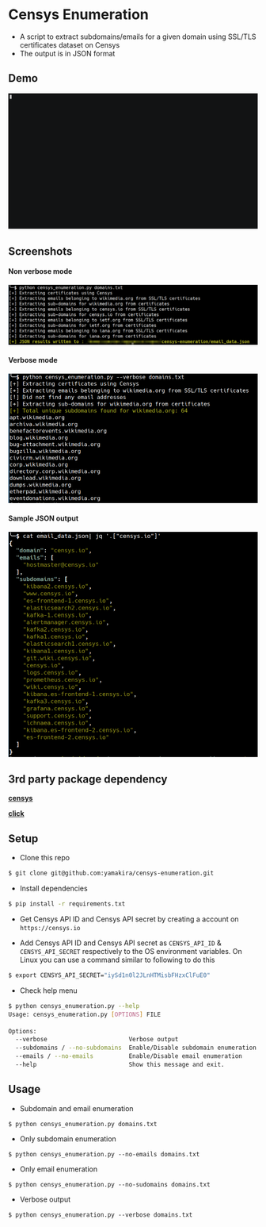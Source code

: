 # Censys Enumeration

- A script to extract subdomains/emails for a given domain using SSL/TLS certificates dataset on Censys
- The output is in JSON format

## Demo

![script-in-action](imgs/demo.gif)
## Screenshots

#### Non verbose mode
![non-verbose](imgs/non_verbose.png)


#### Verbose mode
![verbose](imgs/verbose_output.png)

#### Sample JSON output
![non-verbose](imgs/sample_json_output.png)
## 3rd party package dependency 

[**censys**](https://pypi.python.org/pypi/censys)

[**click**](https://pypi.python.org/pypi/click)

## Setup

- Clone this repo

```bash
$ git clone git@github.com:yamakira/censys-enumeration.git
```

- Install dependencies

```bash
$ pip install -r requirements.txt
```

- Get Censys API ID and Censys API secret by creating a account on `https://censys.io`

- Add Censys API ID and Censys API secret as  `CENSYS_API_ID` & `CENSYS_API_SECRET` respectively to the OS environment variables. On Linux you can use a command similar to following to do this

```bash
$ export CENSYS_API_SECRET="iySd1n0l2JLnHTMisbFHzxClFuE0"
```

- Check help menu


```bash
$ python censys_enumeration.py --help                                                                                                 
Usage: censys_enumeration.py [OPTIONS] FILE

Options:
  --verbose                       Verbose output
  --subdomains / --no-subdomains  Enable/Disable subdomain enumeration
  --emails / --no-emails          Enable/Disable email enumeration
  --help                          Show this message and exit.
```

## Usage

- Subdomain and email enumeration

```
$ python censys_enumeration.py domains.txt
```

- Only subdomain enumeration

```
$ python censys_enumeration.py --no-emails domains.txt 
```

- Only email enumeration

```
$ python censys_enumeration.py --no-sudomains domains.txt 
```

- Verbose output

```
$ python censys_enumeration.py --verbose domains.txt 
```